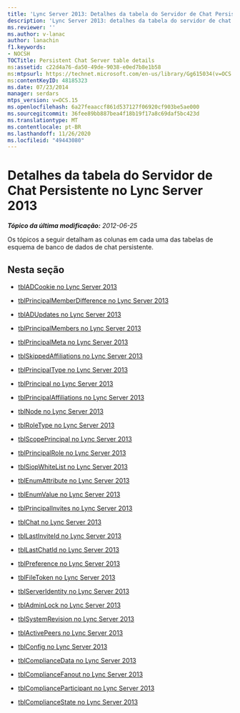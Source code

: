 ```yaml
---
title: 'Lync Server 2013: Detalhes da tabela do Servidor de Chat Persistente'
description: 'Lync Server 2013: detalhes da tabela do servidor de chat persistente.'
ms.reviewer: ''
ms.author: v-lanac
author: lanachin
f1.keywords:
- NOCSH
TOCTitle: Persistent Chat Server table details
ms:assetid: c22d4a76-da50-49de-9038-e0ed7b8e1b58
ms:mtpsurl: https://technet.microsoft.com/en-us/library/Gg615034(v=OCS.15)
ms:contentKeyID: 48185323
ms.date: 07/23/2014
manager: serdars
mtps_version: v=OCS.15
ms.openlocfilehash: 6a27feaaccf861d537127f06920cf903be5ae000
ms.sourcegitcommit: 36fee89bb887bea4f18b19f17a8c69daf5bc423d
ms.translationtype: MT
ms.contentlocale: pt-BR
ms.lasthandoff: 11/26/2020
ms.locfileid: "49443080"
---
```

# <a name="persistent-chat-server-table-details-in-lync-server-2013"></a>Detalhes da tabela do Servidor de Chat Persistente no Lync Server 2013

<div data-xmlns="http://www.w3.org/1999/xhtml">

<div class="topic" data-xmlns="http://www.w3.org/1999/xhtml" data-msxsl="urn:schemas-microsoft-com:xslt" data-cs="https://msdn.microsoft.com/">

<div data-asp="https://msdn2.microsoft.com/asp">



</div>

<div id="mainSection">

<div id="mainBody">

<span> </span>

_**Tópico da última modificação:** 2012-06-25_

Os tópicos a seguir detalham as colunas em cada uma das tabelas de esquema de banco de dados de chat persistente.

<div>

## <a name="in-this-section"></a>Nesta seção

  - [tblADCookie no Lync Server 2013](lync-server-2013-tbladcookie.md)

  - [tblPrincipalMemberDifference no Lync Server 2013](lync-server-2013-tblprincipalmemberdifference.md)

  - [tblADUpdates no Lync Server 2013](lync-server-2013-tbladupdates.md)

  - [tblPrincipalMembers no Lync Server 2013](lync-server-2013-tblprincipalmembers.md)

  - [tblPrincipalMeta no Lync Server 2013](lync-server-2013-tblprincipalmeta.md)

  - [tblSkippedAffiliations no Lync Server 2013](lync-server-2013-tblskippedaffiliations.md)

  - [tblPrincipalType no Lync Server 2013](lync-server-2013-tblprincipaltype.md)

  - [tblPrincipal no Lync Server 2013](lync-server-2013-tblprincipal.md)

  - [tblPrincipalAffiliations no Lync Server 2013](lync-server-2013-tblprincipalaffiliations.md)

  - [tblNode no Lync Server 2013](lync-server-2013-tblnode.md)

  - [tblRoleType no Lync Server 2013](lync-server-2013-tblroletype.md)

  - [tblScopePrincipal no Lync Server 2013](lync-server-2013-tblscopeprincipal.md)

  - [tblPrincipalRole no Lync Server 2013](lync-server-2013-tblprincipalrole.md)

  - [tblSiopWhiteList no Lync Server 2013](lync-server-2013-tblsiopwhitelist.md)

  - [tblEnumAttribute no Lync Server 2013](lync-server-2013-tblenumattribute.md)

  - [tblEnumValue no Lync Server 2013](lync-server-2013-tblenumvalue.md)

  - [tblPrincipalInvites no Lync Server 2013](lync-server-2013-tblprincipalinvites.md)

  - [tblChat no Lync Server 2013](lync-server-2013-tblchat.md)

  - [tblLastInviteId no Lync Server 2013](lync-server-2013-tbllastinviteid.md)

  - [tblLastChatId no Lync Server 2013](lync-server-2013-tbllastchatid.md)

  - [tblPreference no Lync Server 2013](lync-server-2013-tblpreference.md)

  - [tblFileToken no Lync Server 2013](lync-server-2013-tblfiletoken.md)

  - [tblServerIdentity no Lync Server 2013](lync-server-2013-tblserveridentity.md)

  - [tblAdminLock no Lync Server 2013](lync-server-2013-tbladminlock.md)

  - [tblSystemRevision no Lync Server 2013](lync-server-2013-tblsystemrevision.md)

  - [tblActivePeers no Lync Server 2013](lync-server-2013-tblactivepeers.md)

  - [tblConfig no Lync Server 2013](lync-server-2013-tblconfig.md)

  - [tblComplianceData no Lync Server 2013](lync-server-2013-tblcompliancedata.md)

  - [tblComplianceFanout no Lync Server 2013](lync-server-2013-tblcompliancefanout.md)

  - [tblComplianceParticipant no Lync Server 2013](lync-server-2013-tblcomplianceparticipant.md)

  - [tblComplianceState no Lync Server 2013](lync-server-2013-tblcompliancestate.md)

</div>

</div>

<span> </span>

</div>

</div>

</div>

